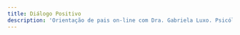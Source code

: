 ```yaml
---
title: Diálogo Positivo
description: 'Orientação de pais on-line com Dra. Gabriela Luxo. Psicóloga, Psicopedagoga, Mestre e Doutora em Distúrbios do Desenvolvimento.'
---
```

